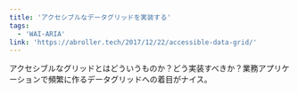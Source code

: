 ```yaml
---
title: 'アクセシブルなデータグリッドを実装する'
tags:
  - 'WAI-ARIA'
link: 'https://abroller.tech/2017/12/22/accessible-data-grid/'
---
```


アクセシブルなグリッドとはどういうものか？どう実装すべきか？業務アプリケーションで頻繁に作るデータグリッドへの着目がナイス。